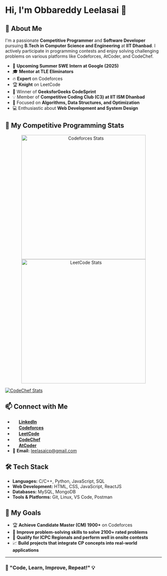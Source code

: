 # Hi, I'm Obbareddy Leelasai 👋

## 🚀 About Me
I'm a passionate **Competitive Programmer** and **Software Developer** pursuing **B.Tech in Computer Science and Engineering** at **IIT Dhanbad**. I actively participate in programming contests and enjoy solving challenging problems on various platforms like Codeforces, AtCoder, and CodeChef.

- 🌟 **Upcoming Summer SWE Intern at Google (2025)**
- 🎓 **Mentor at TLE Eliminators**
- 🔥 **Expert** on Codeforces
- 🏆 **Knight** on LeetCode
- 🎯 Winner of **GeeksforGeeks CodeSprint**
- 💡 Member of **Competitive Coding Club (C3) at IIT ISM Dhanbad**
- 🔬 Focused on **Algorithms, Data Structures, and Optimization**
- 💻 Enthusiastic about **Web Development and System Design**

## 🌟 My Competitive Programming Stats
<p align="center">
  <a href="https://codeforces.com/profile/leelasai_2004">
    <img src="https://codeforces-readme-stats.vercel.app/api/card?username=leelasai_2004&theme=github_dark&disable_animations=false&show_icons=true&force_username=true" alt="Codeforces Stats" width="400" />
  </a>
  <a href="https://leetcode.com/obbareddyleelasai">
    <img src="https://leetcard.jacoblin.cool/obbareddyleelasai?theme=catppuccinMocha&font=Stylish&ext=contest" alt="LeetCode Stats" width="400" />
  </a>
</p>

[![CodeChef Stats](https://cp-logo.vercel.app/codechef/Leelasai345)](https://www.codechef.com/users/Leelasai345)

## 📫 Connect with Me
- <img src="https://cdn-icons-png.flaticon.com/512/174/174857.png" width="16"/> **[LinkedIn](https://www.linkedin.com/in/Leelasai2026)**
- <img src="https://codeforces.org/s/42131/favicon-32x32.png" width="16"/> **[Codeforces](https://codeforces.com/profile/leelasai_2004)**
- <img src="https://upload.wikimedia.org/wikipedia/commons/1/19/LeetCode_logo_black.png" width="16"/> **[LeetCode](https://leetcode.com/obbareddyleelasai)**
- <img src="https://cdn.codechef.com/images/cc-logo.svg" width="16"/> **[CodeChef](https://www.codechef.com/users/Leelasai345)**
- <img src="https://img.atcoder.jp/assets/atcoder.png" width="16"/> **[AtCoder](https://atcoder.jp/users/Leelasai)**
- 📧 **Email:** leelasaicp@gmail.com

## 🛠️ Tech Stack
- **Languages:** C/C++, Python, JavaScript, SQL
- **Web Development:** HTML, CSS, JavaScript, ReactJS
- **Databases:** MySQL, MongoDB
- **Tools & Platforms:** Git, Linux, VS Code, Postman

## 📌 My Goals
- 🏆 **Achieve Candidate Master (CM) 1900+** on Codeforces  
- 🚀 **Improve problem-solving skills to solve 2100+ rated problems**  
- 🎯 **Qualify for ICPC Regionals and perform well in onsite contests**  
- 📈 **Build projects that integrate CP concepts into real-world applications**  

---

### 🚀 "Code, Learn, Improve, Repeat!" 💡
